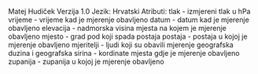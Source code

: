 Matej Hudiček
Verzija 1.0
Jezik: Hrvatski
Atributi:
  tlak - izmjereni tlak u hPa
  vrijeme - vrijeme kad je mjerenje obavljeno
  datum - datum kad je mjerenje obavljeno
  elevacija - nadmorska visina mjesta na kojem je mjerenje obavljeno
  mjesto - grad pod koji spada postaja
  postaja - postaja u kojoj je mjerenje obavljeno
  mjeritelji - ljudi koji su obavili mjerenje
  geografska duzina i geografska sirina - kordinate mjesta gdje je mjerenje obavljeno
  zupanija - zupanija u kojoj je mjerenje obavljeno
